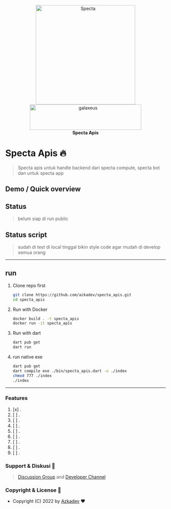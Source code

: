 <p align="center">
    <a href="https://github.com/azkadev">
        <img src="https://telegra.ph/file/e90bdeab8390b8c0d9df2.png" alt="Specta"
            width="312"
            height="312">
    </a>
    <br>
    <a href="https://youtube.com/c/galaxeus">
        <img
            src="https://raw.githubusercontent.com/azkadev/azkadev/main/assets/images/powered_galaxeus.png"
            alt="galaxeus"
            width="350"
            height="80"
        >
    </a>
    <br>
    <b>Specta Apis</b>
    <br>
</p>
 

# Specta Apis 🔥

> Specta apis untuk handle backend dari specta compute, specta bot dan untuk specta app

## Demo / Quick overview

## Status
> belum siap di run public

## Status script
> sudah di test di local tinggal bikin style code agar mudah di develop semua orang

---
## run

1. Clone repo first
   ```bash
   git clone https://github.com/azkadev/specta_apis.git
   cd specta_apis
   ```

2. Run with Docker
   ```bash
   docker build . -t specta_apis
   docker run -it specta_apis
   ```
3. Run with dart
   ```bash
   dart pub get
   dart run
   ```

4. run native exe
    ```bash
    dart pub get
    dart compile exe ./bin/specta_apis.dart -o ./index
    chmod 777 ./index
    ./index
    ```
---

### Features

1. [x] .
2. [ ] .
3. [ ] .
4. [ ] .
5. [ ] .
6. [ ] .
7. [ ] .
8. [ ] .
9. [ ] .

### Support & Diskusi 👥

> [Discussion Group](https://t.me/developer_base_ground) and [Developer Channel](https://t.me/azkadev)

### Copyright & License 👮

* Copyright (C) 2022 by [Azkadev](https://github.com/azkadev) ❤️️